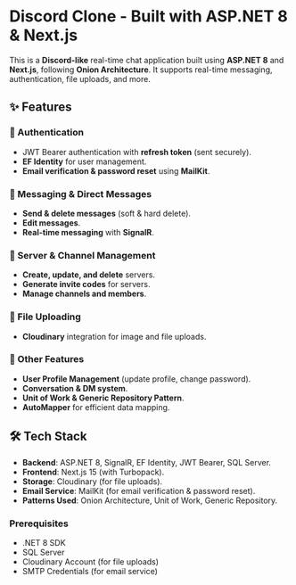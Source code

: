 ﻿# Discord Clone - Built with ASP.NET 8 & Next.js

This is a **Discord-like** real-time chat application built using **ASP.NET 8** and **Next.js**, following **Onion Architecture**. It supports real-time messaging, authentication, file uploads, and more.

## ✨ Features

### 🔑 Authentication
- JWT Bearer authentication with **refresh token** (sent securely).
- **EF Identity** for user management.
- **Email verification & password reset** using **MailKit**.

### 💬 Messaging & Direct Messages
- **Send & delete messages** (soft & hard delete).
- **Edit messages**.
- **Real-time messaging** with **SignalR**.
  
### 📢 Server & Channel Management
- **Create, update, and delete** servers.
- **Generate invite codes** for servers.
- **Manage channels and members**.

### 📁 File Uploading
- **Cloudinary** integration for image and file uploads.

### 🔄 Other Features
- **User Profile Management** (update profile, change password).
- **Conversation & DM system**.
- **Unit of Work & Generic Repository Pattern**.
- **AutoMapper** for efficient data mapping.

## 🛠️ Tech Stack

- **Backend**: ASP.NET 8, SignalR, EF Identity, JWT Bearer, SQL Server.
- **Frontend**: Next.js 15 (with Turbopack).
- **Storage**: Cloudinary (for file uploads).
- **Email Service**: MailKit (for email verification & password reset).
- **Patterns Used**: Onion Architecture, Unit of Work, Generic Repository.


### Prerequisites
- .NET 8 SDK
- SQL Server
- Cloudinary Account (for file uploads)
- SMTP Credentials (for email service)